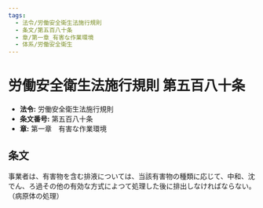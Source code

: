```yaml
---
tags:
  - 法令/労働安全衛生法施行規則
  - 条文/第五百八十条
  - 章/第一章_有害な作業環境
  - 体系/労働安全衛生
---
```

# 労働安全衛生法施行規則 第五百八十条

- **法令:** 労働安全衛生法施行規則
- **条文番号:** 第五百八十条
- **章:** 第一章　有害な作業環境

## 条文
事業者は、有害物を含む排液については、当該有害物の種類に応じて、中和、沈でん、ろ過その他の有効な方式によつて処理した後に排出しなければならない。
（病原体の処理）

